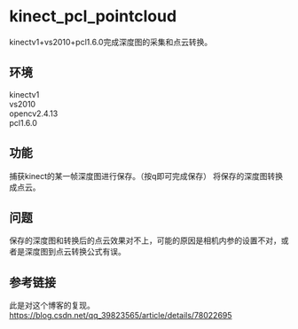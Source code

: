 # kinect_pcl_pointcloud
kinectv1+vs2010+pcl1.6.0完成深度图的采集和点云转换。
## 环境 
kinectv1  
vs2010  
opencv2.4.13  
pcl1.6.0
## 功能 
捕获kinect的某一帧深度图进行保存。（按q即可完成保存）
将保存的深度图转换成点云。

## 问题 
保存的深度图和转换后的点云效果对不上，可能的原因是相机内参的设置不对，或者是深度图到点云转换公式有误。

## 参考链接
此是对这个博客的复现。
https://blog.csdn.net/qq_39823565/article/details/78022695
